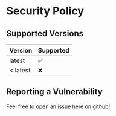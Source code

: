 # Security Policy

## Supported Versions


| Version  | Supported        |
| -------- | ------------------ |
| latest   | :white_check_mark: |
| < latest | :x:                |

## Reporting a Vulnerability

Feel free to open an issue here on github!
